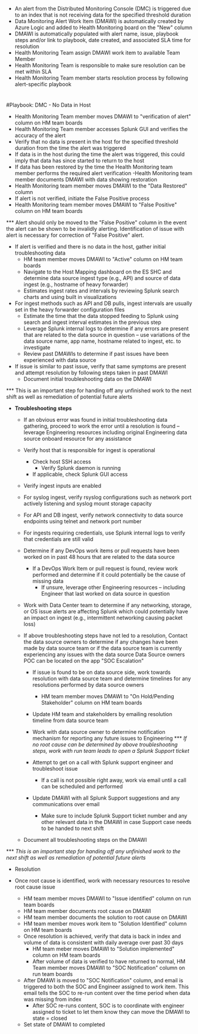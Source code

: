 - An alert from the Distributed Monitoring Console (DMC) is triggered due to an index that is not receiving data for the specified threshold duration
- Data Monitoring Alert Work Item (DMAWI) is automatically created by Azure Logic and added to Health Monitoring board on the &quot;New&quot; column
- DMAWI is automatically populated with alert name, issue, playbook steps and/or link to playbook, date created, and associated SLA time for resolution
-  Health Monitoring Team assign DMAWI work item to available Team Member
- Health Monitoring Team is responsible to make sure resolution can be met within SLA 
- Health Monitoring Team member starts resolution process by following alert-specific playbook


#
#Playbook: DMC - No Data in Host

- Health Monitoring Team member moves DMAWI to "verification of alert" column on HM  team boards
- Health Monitoring Team member accesses Splunk GUI and verifies the accuracy of the alert
- Verify that no data is present in the host for the specified threshold duration from the time the alert was triggered
- If data is in the host during the time the alert was triggered, this could imply that data has since started to return to the host
- If data has been restored by the time the Health Monitoring team member performs the required alert verification
-Health Monitoring team member documents DMAWI with data showing restoration
- Health Monitoring team member moves DMAWI to the "Data Restored" column
- If alert is not verified, initiate the False Positive process
- Health Monitoring team member moves DMAWI to "False Positive" column on HM team boards

*** Alert should only be moved to the "False Positive" column in the event the alert can be shown to be invalidly alerting. Identification of issue with alert is necessary for correction of "False Positive" alert.

- If alert is verified and there is no data in the host, gather initial troubleshooting data
    - HM team member moves DMAWI to "Active" column on HM team boards
    - Navigate to the Host Mapping dashboard on the ES SHC and determine data source ingest type (e.g., API) and source of data ingest (e.g., hostname of heavy forwarder)
    - Estimates ingest rates and intervals by reviewing Splunk search charts and using built in visualizations
- For ingest methods such as API and DB pulls, ingest intervals are usually set in the heavy forwarder configuration files
    - Estimate the time that the data stopped feeding to Splunk using search and ingest interval estimates in the previous step
    - Leverage Splunk internal logs to determine if any errors are present that are related to the data source in question – use variations of the data source name, app name, hostname related to ingest, etc. to investigate
    - Review past DMAWIs to determine if past issues have been experienced with data source
- If issue is similar to past issue, verify that same symptoms are present and attempt resolution by following steps taken in past DMAWI
    - Document initial troubleshooting data on the DMAWI

*** This is an important step for handing off any unfinished work to the next shift as well as remediation of potential future alerts

- **Troubleshooting steps**
  - If an obvious error was found in initial troubleshooting data gathering, proceed to work the error until a resolution is found – leverage Engineering resources including original Engineering data source onboard resource for any assistance
  - Verify host that is responsible for ingest is operational

      - Check host SSH access
        - Verify Splunk daemon is running
      - If applicable, check Splunk GUI access
  - Verify ingest inputs are enabled
  - For syslog ingest, verify rsyslog configurations such as network port actively listening and syslog mount storage capacity
  - For API and DB ingest, verify network connectivity to data source endpoints using telnet and network port number
  - For ingests requiring credentials, use Splunk internal logs to verify that credentials are still valid
  - Determine if any DevOps work items or pull requests have been worked on in past 48 hours that are related to the data source

      - If a DevOps Work Item or pull request is found, review work performed and determine if it could potentially be the cause of missing data
        - If unsure, leverage other Engineering resources – including Engineer that last worked on data source in question
  - Work with Data Center team to determine if any networking, storage, or OS issue alerts are affecting Splunk which could potentially have an impact on ingest (e.g., intermittent networking causing packet loss)
  - If above troubleshooting steps have not led to a resolution, Contact the data source owners to determine if any changes have been made by data source team or if the data source team is currently experiencing any issues with the data source
Data Source owners POC can be located on the app "SOC Escalation"

      - If issue is found to be on data source side, work towards resolution with data source team and determine timelines for any resolutions performed by data source owners
        - HM team member moves DMAWI to &quot;On Hold/Pending Stakeholder&quot; column on HM team boards
      - Update HM team and stakeholders by emailing resolution timeline from data source team
      - Work with data source owner to determine notification mechanism for reporting any future issues to Engineering
   \*\*\* _If no root cause can be determined by above troubleshooting steps, work with run team leads to open a Splunk Support ticket_

      - Attempt to get on a call with Splunk support engineer and troubleshoot issue
        - If a call is not possible right away, work via email until a call can be scheduled and performed
      - Update DMAWI with all Splunk Support suggestions and any communications over email
        - Make sure to include Splunk Support ticket number and any other relevant data in the DMAWI in case Support case needs to be handed to next shift
  - Document all troubleshooting steps on the DMAWI

\*\*\* _This is an important step for handing off any unfinished work to the next shift as well as remediation of potential future alerts_

  - Resolution
  - Once root cause is identified, work with necessary resources to resolve root cause issue

      - HM team member moves DMAWI to &quot;Issue identified&quot; column on run team boards
      - HM team member documents root cause on DMAWI
      - HM team member documents the solution to root cause on DMAWI
      - HM team member moves work item to &quot;Solution Identified&quot; column on HM team boards
      - Once resolution is achieved, verify that data is back in index and volume of data is consistent with daily average over past 30 days
        - HM team meber moves DMAWI to &quot;Solution implemented&quot; column on HM team boards
        - After volume of data is verified to have returned to normal, HM Team member moves DMAWI to &quot;SOC Notification&quot; column on run team boards
      - After DMAWI is moved to &quot;SOC Notification&quot; column, and email is triggered to both the SOC and Engineer assigned to work item. This email tells the SOC to re-run content over the time period when data was missing from index
        - After SOC re-runs content, SOC is to coordinate with engineer assigned to ticket to let them know they can move the DMAWI to state = closed
      - Set state of DMAWI to completed

